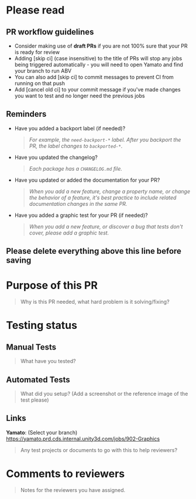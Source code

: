 # Please read
## PR workflow guidelines
- Consider making use of **draft PRs** if you are not 100% sure that your PR is ready for review
- Adding [skip ci] (case insensitive) to the title of PRs will stop any jobs being triggered automatically - you will need to open Yamato and find your branch to run ABV
- You can also add [skip ci] to commit messages to prevent CI from running on that push
- Add [cancel old ci] to your commit message if you've made changes you want to test and no longer need the previous jobs

## Reminders
- Have you added a backport label (if needed)?
  > *For example, the `need-backport-*` label. After you backport the PR, the label changes to `backported-*`.*
- Have you updated the changelog?
  > *Each package has a `CHANGELOG.md` file.*
- Have you updated or added the documentation for your PR?
  > *When you add a new feature, change a property name, or change the behavior of a feature, it's best practice to include related documentation changes in the same PR.*
- Have you added a graphic test for your PR (if needed)?
  > *When you add a new feature, or discover a bug that tests don't cover, please add a graphic test.*

**Please delete everything above this line before saving**
---

# Purpose of this PR
> Why is this PR needed, what hard problem is it solving/fixing?

# Testing status
## Manual Tests
> What have you tested?

## Automated Tests
> What did you setup? (Add a screenshot or the reference image of the test please)

## Links
**Yamato**: (Select your branch) https://yamato.prd.cds.internal.unity3d.com/jobs/902-Graphics
> Any test projects or documents to go with this to help reviewers?

# Comments to reviewers
> Notes for the reviewers you have assigned.

